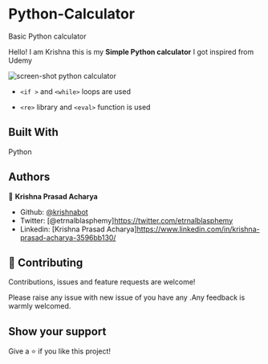 # Python-Calculator
Basic Python calculator


Hello! I am Krishna this is my  **Simple Python calculator** I got inspired from Udemy


![screen-shot python calculator](https://user-images.githubusercontent.com/40334904/75738288-fd200d80-5d29-11ea-8e52-afaedfa853fa.png)


- `<if >` and  `<while>` loops are used 

- `<re>` library and `<eval>` function is used 


## Built With

Python

## Authors

👤 **Krishna Prasad Acharya**

- Github: [@krishnabot](https://github.com/Krishnabot)
- Twitter: [@etrnalblasphemy]https://twitter.com/etrnalblasphemy
- Linkedin: [Krishna Prasad Acharya]https://www.linkedin.com/in/krishna-prasad-acharya-3596bb130/


## 🤝 Contributing

Contributions, issues and feature requests are welcome!

Please raise any issue with new issue of you have any .Any feedback is warmly welcomed.

## Show your support

Give a ⭐️ if you like this project!

